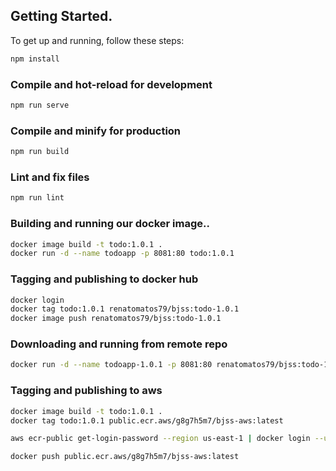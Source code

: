## Getting Started.

To get up and running, follow these steps:

```bash
npm install
```

### Compile and hot-reload for development

```bash
npm run serve
```

### Compile and minify for production

```bash
npm run build
```

### Lint and fix files

```bash
npm run lint
```

### Building and running our docker image..

```bash
docker image build -t todo:1.0.1 .
docker run -d --name todoapp -p 8081:80 todo:1.0.1
```

### Tagging and publishing to docker hub

```bash
docker login
docker tag todo:1.0.1 renatomatos79/bjss:todo-1.0.1
docker image push renatomatos79/bjss:todo-1.0.1
```

### Downloading and running from remote repo

```bash
docker run -d --name todoapp-1.0.1 -p 8081:80 renatomatos79/bjss:todo-1.0.1
```

### Tagging and publishing to aws

```bash
docker image build -t todo:1.0.1 .
docker tag todo:1.0.1 public.ecr.aws/g8g7h5m7/bjss-aws:latest

aws ecr-public get-login-password --region us-east-1 | docker login --username AWS --password-stdin public.ecr.aws/g8g7h5m7

docker push public.ecr.aws/g8g7h5m7/bjss-aws:latest
```
